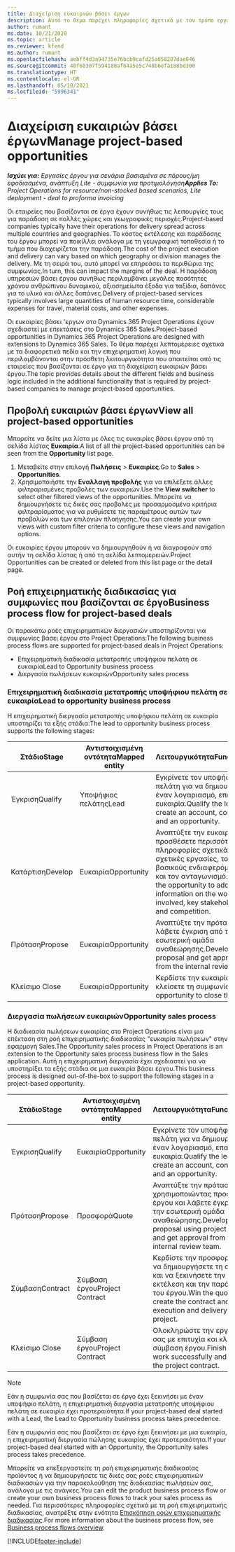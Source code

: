 ```yaml
---
title: Διαχείριση ευκαιριών βάσει έργων
description: Αυτό το θέμα παρέχει πληροφορίες σχετικά με τον τρόπο εργασίας με ευκαιρίες που σχετίζονται με έργα.
author: rumant
ms.date: 10/21/2020
ms.topic: article
ms.reviewer: kfend
ms.author: rumant
ms.openlocfilehash: aebff4d3a94735e76bcb9cafd25a058207dae846
ms.sourcegitcommit: 40f68387f594180af64a5e5c748b6efa188bd300
ms.translationtype: HT
ms.contentlocale: el-GR
ms.lasthandoff: 05/10/2021
ms.locfileid: "5996341"
---
```

# <a name="manage-project-based-opportunities"></a><span data-ttu-id="be83e-103">Διαχείριση ευκαιριών βάσει έργων</span><span class="sxs-lookup"><span data-stu-id="be83e-103">Manage project-based opportunities</span></span>

<span data-ttu-id="be83e-104">_**Ισχύει για:** Εργασίες έργου για σενάρια βασισμένα σε πόρους/μη εφοδιασμένα, ανάπτυξη Lite - συμφωνία για προτιμολόγηση_</span><span class="sxs-lookup"><span data-stu-id="be83e-104">_**Applies To:** Project Operations for resource/non-stocked based scenarios, Lite deployment - deal to proforma invoicing_</span></span>

<span data-ttu-id="be83e-105">Οι εταιρείες που βασίζονται σε έργα έχουν συνήθως τις λειτουργίες τους για παράδοση σε πολλές χώρες και γεωγραφικές περιοχές.</span><span class="sxs-lookup"><span data-stu-id="be83e-105">Project-based companies typically have their operations for delivery spread across multiple countries and geographies.</span></span> <span data-ttu-id="be83e-106">Το κόστος εκτέλεσης και παράδοσης του έργου μπορεί να ποικίλλει ανάλογα με τη γεωγραφική τοποθεσία ή το τμήμα που διαχειρίζεται την παράδοση.</span><span class="sxs-lookup"><span data-stu-id="be83e-106">The cost of the project execution and delivery can vary  based on which geography or division manages the delivery.</span></span> <span data-ttu-id="be83e-107">Με τη σειρά του, αυτό μπορεί να επηρεάσει τα περιθώρια της συμφωνίας.</span><span class="sxs-lookup"><span data-stu-id="be83e-107">In turn, this can impact the margins of the deal.</span></span> <span data-ttu-id="be83e-108">Η παράδοση υπηρεσιών βάσει έργου συνήθως περιλαμβάνει μεγάλες ποσότητες χρόνου ανθρώπινου δυναμικού, αξιοσημείωτα έξοδα για ταξίδια, δαπάνες για το υλικό και άλλες δαπάνες.</span><span class="sxs-lookup"><span data-stu-id="be83e-108">Delivery of project-based services typically involves large quantities of human resource time, considerable expenses for travel, material costs, and other expenses.</span></span>

<span data-ttu-id="be83e-109">Οι ευκαιρίες βάσει 'εργων στο Dynamics 365 Project Operations έχουν σχεδιαστεί με επεκτάσεις στο Dynamics 365 Sales.</span><span class="sxs-lookup"><span data-stu-id="be83e-109">Project-based opportunities in Dynamics 365 Project Operations are designed with extensions to Dynamics 365 Sales.</span></span> <span data-ttu-id="be83e-110">Το θέμα παρέχει λεπτομέρειες σχετικά με τα διαφορετικά πεδία και την επιχειρηματική λογική που περιλαμβάνονται στην πρόσθετη λειτουργικότητα που απαιτείται από τις εταιρείες που βασίζονται σε έργο για τη διαχείριση ευκαιριών βάσει έργου.</span><span class="sxs-lookup"><span data-stu-id="be83e-110">The topic provides details about the different fields and business logic included in the additional functionality that is required by project-based companies to manage project-based opportunities.</span></span>

## <a name="view-all-project-based-opportunities"></a><span data-ttu-id="be83e-111">Προβολή ευκαιριών βάσει έργων</span><span class="sxs-lookup"><span data-stu-id="be83e-111">View all project-based opportunities</span></span>

<span data-ttu-id="be83e-112">Μπορείτε να δείτε μια λίστα με όλες τις ευκαιρίες βάσει έργου από τη σελίδα λίστας **Ευκαιρία**.</span><span class="sxs-lookup"><span data-stu-id="be83e-112">A list of all the project-based opportunities can be seen from the **Opportunity** list page.</span></span> 

1. <span data-ttu-id="be83e-113">Μεταβείτε στην επιλογή **Πωλήσεις** > **Ευκαιρίες**.</span><span class="sxs-lookup"><span data-stu-id="be83e-113">Go to **Sales** > **Opportunities**.</span></span>
2. <span data-ttu-id="be83e-114">Χρησιμοποιήστε την **Εναλλαγή προβολής** για να επιλέξετε άλλες φιλτραρισμένες προβολές των ευκαιριών.</span><span class="sxs-lookup"><span data-stu-id="be83e-114">Use the **View switcher** to select other filtered views of the opportunities.</span></span> <span data-ttu-id="be83e-115">Μπορείτε να δημιουργήσετε τις δικές σας προβολές με προσαρμοσμένα κριτήρια φιλτραρίσματος για να ρυθμίσετε τις παραμέτρους αυτών των προβολών και των επιλογών πλοήγησης.</span><span class="sxs-lookup"><span data-stu-id="be83e-115">You can create your own views with custom filter criteria to configure these views and navigation options.</span></span>

<span data-ttu-id="be83e-116">Οι ευκαιρίες έργου μπορούν να δημιουργηθούν ή να διαγραφούν από αυτήν τη σελίδα λίστας ή από τη σελίδα λεπτομερειών.</span><span class="sxs-lookup"><span data-stu-id="be83e-116">Project Opportunities can be created or deleted from this list page or the detail page.</span></span>

## <a name="business-process-flow-for-project-based-deals"></a><span data-ttu-id="be83e-117">Ροή επιχειρηματικής διαδικασίας για συμφωνίες που βασίζονται σε έργο</span><span class="sxs-lookup"><span data-stu-id="be83e-117">Business process flow for project-based deals</span></span>

<span data-ttu-id="be83e-118">Οι παρακάτω ροές επιχειρηματικών διεργασιών υποστηρίζονται για συμφωνίες βάσει έργου στο Project Operations:</span><span class="sxs-lookup"><span data-stu-id="be83e-118">The following business process flows are supported for project-based deals in Project Operations:</span></span>

- <span data-ttu-id="be83e-119">Επιχειρηματική διαδικασία μετατροπής υποψήφιου πελάτη σε ευκαιρία</span><span class="sxs-lookup"><span data-stu-id="be83e-119">Lead to Opportunity business process</span></span>
- <span data-ttu-id="be83e-120">Διεργασία πωλήσεων ευκαιριών</span><span class="sxs-lookup"><span data-stu-id="be83e-120">Opportunity sales process</span></span>

### <a name="lead-to-opportunity-business-process"></a><span data-ttu-id="be83e-121">Επιχειρηματική διαδικασία μετατροπής υποψήφιου πελάτη σε ευκαιρία</span><span class="sxs-lookup"><span data-stu-id="be83e-121">Lead to opportunity business process</span></span> 
<span data-ttu-id="be83e-122">Η επιχειρηματική διεργασία μετατροπής υποψήφιου πελάτη σε ευκαιρία υποστηρίζει τα εξής στάδια:</span><span class="sxs-lookup"><span data-stu-id="be83e-122">The lead to opportunity business process supports the following stages:</span></span>

| <span data-ttu-id="be83e-123">Στάδιο</span><span class="sxs-lookup"><span data-stu-id="be83e-123">Stage</span></span> | <span data-ttu-id="be83e-124">Αντιστοιχισμένη οντότητα</span><span class="sxs-lookup"><span data-stu-id="be83e-124">Mapped entity</span></span> | <span data-ttu-id="be83e-125">Λειτουργικότητα</span><span class="sxs-lookup"><span data-stu-id="be83e-125">Functionality</span></span> |
| --- | --- | --- |
| <span data-ttu-id="be83e-126">Έγκριση</span><span class="sxs-lookup"><span data-stu-id="be83e-126">Qualify</span></span> | <span data-ttu-id="be83e-127">Υποψήφιος πελάτης</span><span class="sxs-lookup"><span data-stu-id="be83e-127">Lead</span></span> | <span data-ttu-id="be83e-128">Εγκρίνετε τον υποψήφιο πελάτη για να δημιουργήσετε έναν λογαριασμό, επαφή και ευκαιρία.</span><span class="sxs-lookup"><span data-stu-id="be83e-128">Qualify the lead to create an account, contact, and an opportunity.</span></span> |
| <span data-ttu-id="be83e-129">Κατάρτιση</span><span class="sxs-lookup"><span data-stu-id="be83e-129">Develop</span></span> | <span data-ttu-id="be83e-130">Ευκαιρία</span><span class="sxs-lookup"><span data-stu-id="be83e-130">Opportunity</span></span> | <span data-ttu-id="be83e-131">Αναπτύξτε την ευκαιρία για να προσθέσετε περισσότερες πληροφορίες σχετικά με τις σχετικές εργασίες, τους βασικούς ενδιαφερόμενους και τον ανταγωνισμό.</span><span class="sxs-lookup"><span data-stu-id="be83e-131">Develop the opportunity to add more information on the work involved, key stakeholders, and competition.</span></span> |
| <span data-ttu-id="be83e-132">Πρόταση</span><span class="sxs-lookup"><span data-stu-id="be83e-132">Propose</span></span> | <span data-ttu-id="be83e-133">Ευκαιρία</span><span class="sxs-lookup"><span data-stu-id="be83e-133">Opportunity</span></span> | <span data-ttu-id="be83e-134">Αναπτύξτε την πρόταση και λάβετε έγκριση από την εσωτερική ομάδα αναθεώρησης.</span><span class="sxs-lookup"><span data-stu-id="be83e-134">Develop the proposal and get approval from the internal review team.</span></span> |
| <span data-ttu-id="be83e-135">Κλείσιμο </span><span class="sxs-lookup"><span data-stu-id="be83e-135">Close</span></span> | <span data-ttu-id="be83e-136">Ευκαιρία</span><span class="sxs-lookup"><span data-stu-id="be83e-136">Opportunity</span></span> | <span data-ttu-id="be83e-137">Κερδίστε την ευκαιρία για να κλείσετε τη συμφωνία.</span><span class="sxs-lookup"><span data-stu-id="be83e-137">Win the opportunity to close the deal.</span></span> |

### <a name="opportunity-sales-process"></a><span data-ttu-id="be83e-138">Διεργασία πωλήσεων ευκαιριών</span><span class="sxs-lookup"><span data-stu-id="be83e-138">Opportunity sales process</span></span>
<span data-ttu-id="be83e-139">Η διαδικασία πωλήσεων ευκαιρίας στο Project Operations είναι μια επέκταση στη ροή επιχειρηματικής διαδικασίας "ευκαιρία πωλήσεων" στην εφαρμογή Sales.</span><span class="sxs-lookup"><span data-stu-id="be83e-139">The Opportunity sales process in Project Operations is an extension to the Opportunity sales process business flow in the Sales application.</span></span> <span data-ttu-id="be83e-140">Αυτή η επιχειρηματική διεργασία έχει σχεδιαστεί για να υποστηρίξει τα εξής στάδια σε μια ευκαιρία βάσει έργου.</span><span class="sxs-lookup"><span data-stu-id="be83e-140">This business process is designed out-of-the-box to support the following stages in a project-based opportunity.</span></span>

| <span data-ttu-id="be83e-141">Στάδιο</span><span class="sxs-lookup"><span data-stu-id="be83e-141">Stage</span></span> | <span data-ttu-id="be83e-142">Αντιστοιχισμένη οντότητα</span><span class="sxs-lookup"><span data-stu-id="be83e-142">Mapped entity</span></span> | <span data-ttu-id="be83e-143">Λειτουργικότητα</span><span class="sxs-lookup"><span data-stu-id="be83e-143">Functionality</span></span> |
| --- | --- | --- |
| <span data-ttu-id="be83e-144">Έγκριση</span><span class="sxs-lookup"><span data-stu-id="be83e-144">Qualify</span></span> | <span data-ttu-id="be83e-145">Ευκαιρία</span><span class="sxs-lookup"><span data-stu-id="be83e-145">Opportunity</span></span> | <span data-ttu-id="be83e-146">Εγκρίνετε τον υποψήφιο πελάτη για να δημιουργήσετε έναν λογαριασμό, επαφή και ευκαιρία.</span><span class="sxs-lookup"><span data-stu-id="be83e-146">Qualify the lead to create an account, contact, and an opportunity.</span></span> |
| <span data-ttu-id="be83e-147">Πρόταση</span><span class="sxs-lookup"><span data-stu-id="be83e-147">Propose</span></span> | <span data-ttu-id="be83e-148">Προσφορά</span><span class="sxs-lookup"><span data-stu-id="be83e-148">Quote</span></span> | <span data-ttu-id="be83e-149">Αναπτύξτε την πρόταση χρησιμοποιώντας προσφορές έργου και λάβετε έγκριση από την εσωτερική ομάδα αναθεώρησης.</span><span class="sxs-lookup"><span data-stu-id="be83e-149">Develop the proposal using project quotes and get approval from the internal review team.</span></span> |
| <span data-ttu-id="be83e-150">Σύμβαση</span><span class="sxs-lookup"><span data-stu-id="be83e-150">Contract</span></span> | <span data-ttu-id="be83e-151">Σύμβαση έργου</span><span class="sxs-lookup"><span data-stu-id="be83e-151">Project Contract</span></span> | <span data-ttu-id="be83e-152">Κερδίστε την προσφορά για να δημιουργήσετε τη σύμβαση και να ξεκινήσετε την εκτέλεση και την παράδοση του έργου.</span><span class="sxs-lookup"><span data-stu-id="be83e-152">Win the quote to create the contract and begin execution and delivery on the project.</span></span> |
| <span data-ttu-id="be83e-153">Κλείσιμο </span><span class="sxs-lookup"><span data-stu-id="be83e-153">Close</span></span> | <span data-ttu-id="be83e-154">Σύμβαση έργου</span><span class="sxs-lookup"><span data-stu-id="be83e-154">Project Contract</span></span> | <span data-ttu-id="be83e-155">Ολοκληρώστε την εργασία σας με επιτυχία και κλείστε τη σύμβαση έργου.</span><span class="sxs-lookup"><span data-stu-id="be83e-155">Finish the work successfully and close the project contract.</span></span> |

> [!NOTE]
> <span data-ttu-id="be83e-156">Εάν η συμφωνία σας που βασίζεται σε έργο έχει ξεκινήσει με έναν υποψήφιο πελάτη, η επιχειρηματική διεργασία μετατροπής υποψήφιου πελάτη σε ευκαιρία έχει προτεραιότητα.</span><span class="sxs-lookup"><span data-stu-id="be83e-156">If your project-based deal started with a Lead, the Lead to Opportunity business process takes precedence.</span></span>
>
> <span data-ttu-id="be83e-157">Εάν η συμφωνία σας που βασίζεται σε έργο έχει ξεκινήσει με μια ευκαιρία, η επιχειρηματική διεργασία πώλησης ευκαιρίας έχει προτεραιότητα.</span><span class="sxs-lookup"><span data-stu-id="be83e-157">If your project-based deal started with an Opportunity, the Opportunity sales process takes precedence.</span></span>

<span data-ttu-id="be83e-158">Μπορείτε να επεξεργαστείτε τη ροή επιχειρηματικής διαδικασίας προϊόντος ή να δημιουργήσετε τις δικές σας ροές επιχειρηματικών διαδικασιών για την παρακολούθηση της διαδικασίας πωλήσεών σας, ανάλογα με τις ανάγκες.</span><span class="sxs-lookup"><span data-stu-id="be83e-158">You can edit the product business process flow or create your own business process flows to track your sales process as needed.</span></span> <span data-ttu-id="be83e-159">Για περισσότερες πληροφορίες σχετικά με τη ροή επιχειρηματικής διαδικασίας, ανατρέξτε στην ενότητα [Επισκόπηση ροών επιχειρηματικής διαδικασίας](/dynamics365/customerengagement/on-premises/customize/business-process-flows-overview).</span><span class="sxs-lookup"><span data-stu-id="be83e-159">For more information about the business process flow, see [Business process flows overview](/dynamics365/customerengagement/on-premises/customize/business-process-flows-overview).</span></span>


[!INCLUDE[footer-include](../includes/footer-banner.md)]